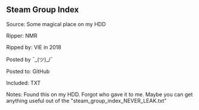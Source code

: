 ## Steam Group Index

Source: Some magical place on my HDD

Ripper: NMR

Ripped by: VIE in 2018

Posted by ¯\_(ツ)_/¯

Posted to: GitHub

Included: TXT

Notes: Found this on my HDD. Forgot who gave it to me. Maybe you can get anything useful out of the "steam_group_index_NEVER_LEAK.txt"
